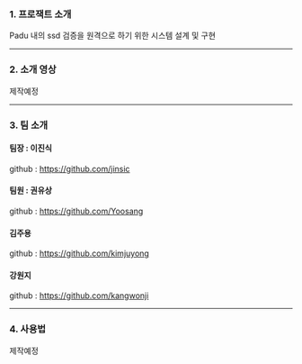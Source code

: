 ### 1. 프로잭트 소개
Padu 내의 ssd 검증을 원격으로 하기 위한 시스템 설계 및 구현
<hr/>

### 2. 소개 영상
제작예정
<hr/>

### 3. 팀 소개

#### 팀장 : 이진식
github : https://github.com/jinsic
#### 팀원 : 권유상
github : https://github.com/Yoosang
#### 김주용
github : https://github.com/kimjuyong
#### 강원지
github : https://github.com/kangwonji
<hr/>

### 4. 사용법

제작예정
